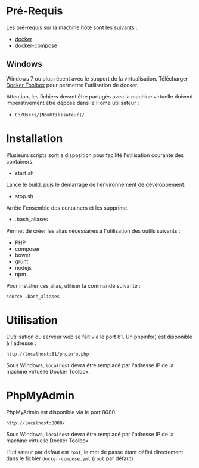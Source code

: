 # Pré-Requis

Les pré-requis sur la machine hôte sont les suivants :

- [docker](https://www.docker.com/products/overview)
- [docker-compose](https://docs.docker.com/compose/install/)

## Windows

Windows 7 ou plus récent avec le support de la virtualisation.
Télécharger [Docker Toolbox](https://www.docker.com/toolbox) pour permettre l'utilisation de docker.

Attention, les fichiers devant être partagés avec la machine virtuelle doivent impérativement être déposé dans le Home utilisateur :

- `C:/Users/[NomUtilisateur]/`

# Installation

Plusieurs scripts sont a disposition pour facilité l'utilisation courante des containers.

- start.sh

Lance le build, puis le démarrage de l'environnement de développement.

- stop.sh

Arrête l'ensemble des containers et les supprime.

- .bash_aliases

Permet de créer les alias nécessaires à l'utilisation des outils suivants :

  - PHP
  - composer
  - bower
  - grunt
  - nodejs
  - npm

Pour installer ces alias, utiliser la commande suivante :

```
source .bash_aliases
```
# Utilisation

L'utilisation du serveur web se fait via le port 81. Un phpinfo() est disponible à l'adresse :

```
http://localhost:81/phpinfo.php
```

Sous Windows, `localhost` devra être remplacé par l'adresse IP de la machine virtuelle Docker Toolbox.

# PhpMyAdmin

PhpMyAdmin est disponible via le port 8080.

```
http://localhost:8080/
```

Sous Windows, `localhost` devra être remplacé par l'adresse IP de la machine virtuelle Docker Toolbox.

L'utilsateur par défaut est `root`, le mot de passe étant défini directement dans le fichier `docker-compose.yml` (`root` par défaut)
